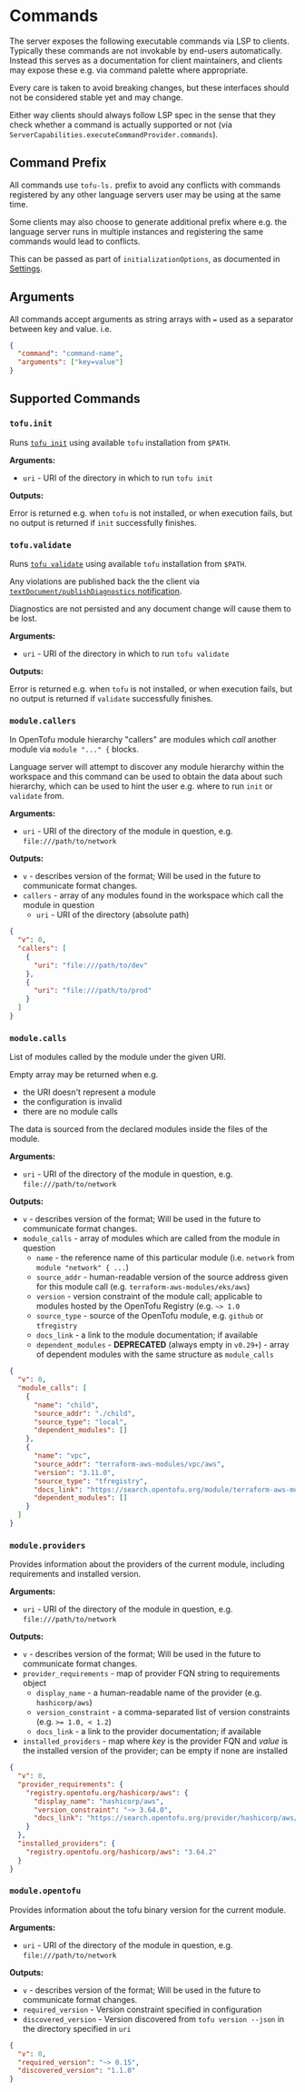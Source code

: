 # Commands

The server exposes the following executable commands via LSP to clients.
Typically these commands are not invokable by end-users automatically.
Instead this serves as a documentation for client maintainers,
and clients may expose these e.g. via command palette where appropriate.

Every care is taken to avoid breaking changes, but these interfaces
should not be considered stable yet and may change.

Either way clients should always follow LSP spec in the sense
that they check whether a command is actually supported or not
(via `ServerCapabilities.executeCommandProvider.commands`).

## Command Prefix

All commands use `tofu-ls.` prefix to avoid any conflicts
with commands registered by any other language servers user
may be using at the same time.

Some clients may also choose to generate additional prefix
where e.g. the language server runs in multiple instances
and registering the same commands would lead to conflicts.

This can be passed as part of `initializationOptions`,
as documented in [Settings](./SETTINGS.md#commandprefix).

## Arguments

All commands accept arguments as string arrays with `=` used
as a separator between key and value. i.e.

```json
{
  "command": "command-name",
  "arguments": ["key=value"]
}
```

## Supported Commands

### `tofu.init`

Runs [`tofu init`](https://opentofu.org/docs/cli/commands/init/) using available `tofu` installation from `$PATH`.

**Arguments:**

- `uri` - URI of the directory in which to run `tofu init`

**Outputs:**

Error is returned e.g. when `tofu` is not installed, or when execution fails,
but no output is returned if `init` successfully finishes.

### `tofu.validate`

Runs [`tofu validate`](https://opentofu.org/docs/cli/commands/validate/) using available `tofu` installation from `$PATH`.

Any violations are published back the the client via [`textDocument/publishDiagnostics` notification](https://microsoft.github.io/language-server-protocol/specifications/specification-current/#textDocument_publishDiagnostics).

Diagnostics are not persisted and any document change will cause them to be lost.

**Arguments:**

- `uri` - URI of the directory in which to run `tofu validate`

**Outputs:**

Error is returned e.g. when `tofu` is not installed, or when execution fails,
but no output is returned if `validate` successfully finishes.

### `module.callers`

In OpenTofu module hierarchy "callers" are modules which _call_ another module
via `module "..." {` blocks.

Language server will attempt to discover any module hierarchy within the workspace
and this command can be used to obtain the data about such hierarchy, which
can be used to hint the user e.g. where to run `init` or `validate` from.

**Arguments:**

- `uri` - URI of the directory of the module in question, e.g. `file:///path/to/network`

**Outputs:**

- `v` - describes version of the format; Will be used in the future to communicate format changes.
- `callers` - array of any modules found in the workspace which call the module in question
  - `uri` - URI of the directory (absolute path)

```json
{
  "v": 0,
  "callers": [
    {
      "uri": "file:///path/to/dev"
    },
    {
      "uri": "file:///path/to/prod"
    }
  ]
}
```

### `module.calls`

List of modules called by the module under the given URI.

Empty array may be returned when e.g.

- the URI doesn't represent a module
- the configuration is invalid
- there are no module calls

The data is sourced from the declared modules inside the files of the module.

**Arguments:**

- `uri` - URI of the directory of the module in question, e.g. `file:///path/to/network`

**Outputs:**

- `v` - describes version of the format; Will be used in the future to communicate format changes.
- `module_calls` - array of modules which are called from the module in question
  - `name` - the reference name of this particular module (i.e. `network` from `module "network" { ...`)
  - `source_addr` - human-readable version of the source address given for this module call (e.g. `terraform-aws-modules/eks/aws`)
  - `version` - version constraint of the module call; applicable to modules hosted by the OpenTofu Registry (e.g. `~> 1.0`
  - `source_type` - source of the OpenTofu module, e.g. `github` or `tfregistry`
  - `docs_link` - a link to the module documentation; if available
  - `dependent_modules` - **DEPRECATED** (always empty in `v0.29+`) - array of dependent modules with the same structure as `module_calls`

```json
{
  "v": 0,
  "module_calls": [
    {
      "name": "child",
      "source_addr": "./child",
      "source_type": "local",
      "dependent_modules": []
    },
    {
      "name": "vpc",
      "source_addr": "terraform-aws-modules/vpc/aws",
      "version": "3.11.0",
      "source_type": "tfregistry",
      "docs_link": "https://search.opentofu.org/module/terraform-aws-modules/vpc/aws/v3.11.0",
      "dependent_modules": []
    }
  ]
}
```

### `module.providers`

Provides information about the providers of the current module, including requirements and
installed version.

**Arguments:**

- `uri` - URI of the directory of the module in question, e.g. `file:///path/to/network`

**Outputs:**

- `v` - describes version of the format; Will be used in the future to communicate format changes.
- `provider_requirements` - map of provider FQN string to requirements object
  - `display_name` - a human-readable name of the provider (e.g. `hashicorp/aws`)
  - `version_constraint` - a comma-separated list of version constraints (e.g. `>= 1.0, < 1.2`)
  - `docs_link` - a link to the provider documentation; if available
- `installed_providers` - map where _key_ is the provider FQN and _value_ is the installed version of the provider; can be empty if none are installed

```json
{
  "v": 0,
  "provider_requirements": {
    "registry.opentofu.org/hashicorp/aws": {
      "display_name": "hashicorp/aws",
      "version_constraint": "~> 3.64.0",
      "docs_link": "https://search.opentofu.org/provider/hashicorp/aws/latest"
    }
  },
  "installed_providers": {
    "registry.opentofu.org/hashicorp/aws": "3.64.2"
  }
}
```

### `module.opentofu`

Provides information about the tofu binary version for the current module.

**Arguments:**

- `uri` - URI of the directory of the module in question, e.g. `file:///path/to/network`

**Outputs:**

- `v` - describes version of the format; Will be used in the future to communicate format changes.
- `required_version` - Version constraint specified in configuration
- `discovered_version` - Version discovered from `tofu version --json` in the directory specified in `uri`

```json
{
  "v": 0,
  "required_version": "~> 0.15",
  "discovered_version": "1.1.0"
}
```
